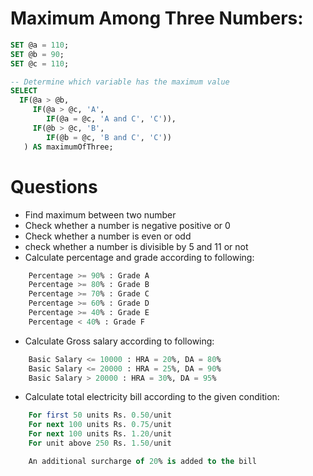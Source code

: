 # Maximum Among Three Numbers: 

```sql
SET @a = 110;
SET @b = 90;
SET @c = 110;

-- Determine which variable has the maximum value
SELECT 
  IF(@a > @b, 
     IF(@a > @c, 'A', 
        IF(@a = @c, 'A and C', 'C')), 
	 IF(@b > @c, 'B', 
        IF(@b = @c, 'B and C', 'C'))
   ) AS maximumOfThree;

```
# Questions
- Find maximum between two number
- Check whether a number is negative positive or 0
- Check whether a number is even or odd
- check whether a number is divisible by 5 and 11 or not
- Calculate percentage and grade according to following:
```sql
    Percentage >= 90% : Grade A
    Percentage >= 80% : Grade B
    Percentage >= 70% : Grade C
    Percentage >= 60% : Grade D
    Percentage >= 40% : Grade E
    Percentage < 40% : Grade F
```

- Calculate Gross salary according to following:
```sql
    Basic Salary <= 10000 : HRA = 20%, DA = 80%
    Basic Salary <= 20000 : HRA = 25%, DA = 90%
    Basic Salary > 20000 : HRA = 30%, DA = 95%
```
- Calculate total electricity bill according to the given condition:

```sql
    For first 50 units Rs. 0.50/unit
    For next 100 units Rs. 0.75/unit
    For next 100 units Rs. 1.20/unit
    For unit above 250 Rs. 1.50/unit

    An additional surcharge of 20% is added to the bill
```
